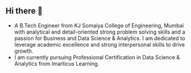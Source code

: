 ## Hi there 👋
 
- A B.Tech Engineer from KJ Somaiya College of Engineering, Mumbai with analytical and detail-oriented strong problem solving skills and a passion for Business and Data Science & Analytics. I am dedicated to leverage academic excellence and strong interpersonal skills to drive growth.
- I am currently pursuing Professional Certification in Data Science & Analytics from Imarticus Learning.
<!--
**bhindeshubh/bhindeshubh** is a ✨ _special_ ✨ repository because its `README.md` (this file) appears on your GitHub profile.

Here are some ideas to get you started:

- 🔭 I’m currently working on ...
- 🌱 I’m currently learning ...
- 👯 I’m looking to collaborate on ...
- 🤔 I’m looking for help with ...
- 💬 Ask me about ...
- 📫 How to reach me: ...
- 😄 Pronouns: ...
- ⚡ Fun fact: ...
-->
